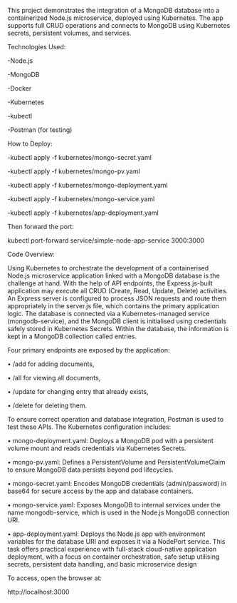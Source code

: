 This project demonstrates the integration of a MongoDB database into a containerized Node.js microservice, deployed using Kubernetes. The app supports full CRUD operations and connects to MongoDB using Kubernetes secrets, persistent volumes, and services.

Technologies Used:


-Node.js

-MongoDB

-Docker

-Kubernetes

-kubectl

-Postman (for testing)


How to Deploy:

-kubectl apply -f kubernetes/mongo-secret.yaml

-kubectl apply -f kubernetes/mongo-pv.yaml

-kubectl apply -f kubernetes/mongo-deployment.yaml

-kubectl apply -f kubernetes/mongo-service.yaml

-kubectl apply -f kubernetes/app-deployment.yaml


Then forward the port:


kubectl port-forward service/simple-node-app-service 3000:3000

Code Overview:

Using Kubernetes to orchestrate the development of a containerised Node.js microservice application linked with a MongoDB database is the challenge at hand. With the help of API endpoints, the Express.js-built application may execute all CRUD (Create, Read, Update, Delete) activities. An Express server is configured to process JSON requests and route them appropriately in the server.js file, which contains the primary application logic. The database is connected via a Kubernetes-managed service (mongodb-service), and the MongoDB client is initialised using credentials safely stored in Kubernetes Secrets. Within the database, the information is kept in a MongoDB collection called entries.


Four primary endpoints are exposed by the application: 

•	/add for adding documents, 

•	/all for viewing all documents, 

•	/update for changing entry that already exists, 

•	/delete for deleting them. 


To ensure correct operation and database integration, Postman is used to test these APIs. The Kubernetes configuration includes:

•	mongo-deployment.yaml: Deploys a MongoDB pod with a persistent volume mount and reads credentials via Kubernetes Secrets.

•	mongo-pv.yaml: Defines a PersistentVolume and PersistentVolumeClaim to ensure MongoDB data persists beyond pod lifecycles.

•	mongo-secret.yaml: Encodes MongoDB credentials (admin/password) in base64 for secure access by the app and database containers.

•	mongo-service.yaml: Exposes MongoDB to internal services under the name mongodb-service, which is used in the Node.js MongoDB connection URI.

•	app-deployment.yaml: Deploys the Node.js app with environment variables for the database URI and exposes it via a NodePort service.
This task offers practical experience with full-stack cloud-native application deployment, with a focus on container orchestration, safe setup utilising secrets, persistent data handling, and basic microservice design



To access, open the browser at:


http://localhost:3000
